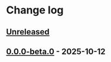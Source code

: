 # Change log

## [Unreleased]

## [0.0.0-beta.0] - 2025-10-12

[0.0.0-beta.0]: https://github.com/taminomara/changelog-keeper/releases/tag/v0.0.0-beta.0
[unreleased]: https://github.com/taminomara/changelog-keeper/compare/v0.0.0-beta.0...HEAD
